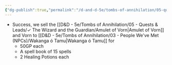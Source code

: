```yaml
---
{"dg-publish":true,"permalink":"/d-and-d-5e/tombs-of-annihilation/05-quests-and-leads/the-wizard-and-the-guardian/the-wizard-and-the-guardian/","hide":true,"noteIcon":"","created":"2025-08-06T13:15:46.091-05:00","updated":"2025-09-24T21:36:44.201-05:00"}
---
```


- Success, we sell the [[D&D - 5e/Tombs of Annihilation/05 - Quests & Leads/✓ The Wizard and the Guardian/Amulet of Vorn\|Amulet of Vorn]] and Vorn to [[D&D - 5e/Tombs of Annihilation/03 - People We've Met (NPCs)/Wakanga ó Tamu\|Wakanga ó Tamu]] for
	- 50GP each
	- A spell book of 15 spells
	- 2 Healing Potions each